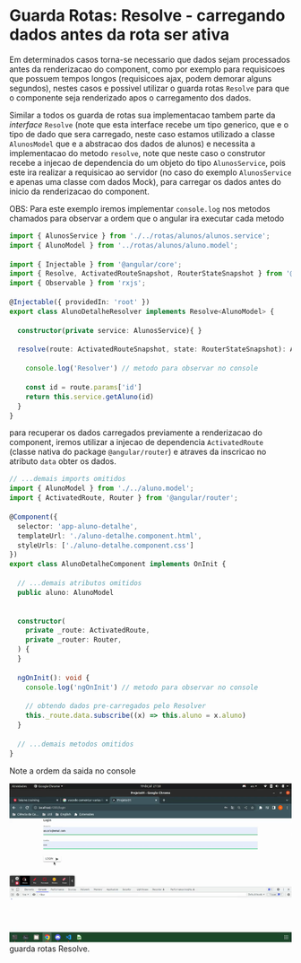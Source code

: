 # Guarda Rotas: Resolve - carregando dados antes da rota ser ativa

Em determinados casos torna-se necessario que dados sejam processados antes da renderizacao do component, como por exemplo para requisicoes que possuem tempos longos (requisicoes ajax, podem demorar alguns segundos), nestes casos e possivel utilizar o guarda rotas `Resolve` para que o componente seja renderizado apos o carregamento dos dados.

Similar a todos os guarda de rotas sua implementacao tambem parte da _interface_ `Resolve` (note que esta interface recebe um tipo generico, que e o tipo de dado que sera carregado, neste caso estamos utilizado a classe `AlunosModel` que e a abstracao dos dados de alunos) e necessita a implementacao do metodo `resolve`, note que neste caso o construtor recebe a injecao de dependencia do um objeto do tipo `AlunosService`, pois este ira realizar a requisicao ao servidor (no caso do exemplo `AlunosService` e apenas uma classe com dados Mock), para carregar os dados antes do inicio da renderizacao do component.

OBS: Para este exemplo iremos implementar `console.log` nos metodos chamados para observar a ordem que o angular ira executar cada metodo

```typescript
import { AlunosService } from './../rotas/alunos/alunos.service';
import { AlunoModel } from '../rotas/alunos/aluno.model';

import { Injectable } from '@angular/core';
import { Resolve, ActivatedRouteSnapshot, RouterStateSnapshot } from '@angular/router';
import { Observable } from 'rxjs';

@Injectable({ providedIn: 'root' })
export class AlunoDetalheResolver implements Resolve<AlunoModel> {

  constructor(private service: AlunosService){ }

  resolve(route: ActivatedRouteSnapshot, state: RouterStateSnapshot): AlunoModel | Observable<AlunoModel> | Promise<AlunoModel> {

    console.log('Resolver') // metodo para observar no console

    const id = route.params['id']
    return this.service.getAluno(id)
  }
}
```

para recuperar os dados carregados previamente a renderizacao do component, iremos utilizar a injecao de dependencia `ActivatedRoute` (classe nativa do package `@angular/router`) e atraves da inscricao no atributo `data` obter os dados.

```typescript
// ...demais imports omitidos
import { AlunoModel } from './../aluno.model';
import { ActivatedRoute, Router } from '@angular/router';

@Component({
  selector: 'app-aluno-detalhe',
  templateUrl: './aluno-detalhe.component.html',
  styleUrls: ['./aluno-detalhe.component.css']
})
export class AlunoDetalheComponent implements OnInit {

  // ...demais atributos omitidos
  public aluno: AlunoModel


  constructor(
    private _route: ActivatedRoute,
    private _router: Router,
  ) {
  }

  ngOnInit(): void {
    console.log('ngOnInit') // metodo para observar no console

    // obtendo dados pre-carregados pelo Resolver
    this._route.data.subscribe((x) => this.aluno = x.aluno)
  }

  // ...demais metodos omitidos
}
```
Note a ordem da saida no console

<p align="center">
    
<img src="img/guarda-rotas-resolve.gif"><br>
    guarda rotas Resolve.
</p>
